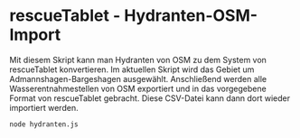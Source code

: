 # rescueTablet - Hydranten-OSM-Import

Mit diesem Skript kann man Hydranten von OSM zu dem System von rescueTablet konvertieren. Im aktuellen Skript wird das Gebiet um Admannshagen-Bargeshagen ausgewählt. Anschließend werden alle Wasserentnahmestellen von OSM exportiert und in das vorgegebene Format von rescueTablet gebracht. Diese CSV-Datei kann dann dort wieder importiert werden.

```bash
node hydranten.js
```
